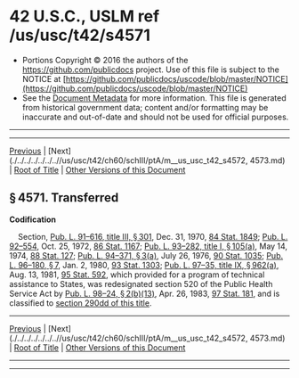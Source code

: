 ---
---

# 42 U.S.C., USLM ref /us/usc/t42/s4571

* Portions Copyright © 2016 the authors of the https://github.com/publicdocs project.
  Use of this file is subject to the NOTICE at [https://github.com/publicdocs/uscode/blob/master/NOTICE](https://github.com/publicdocs/uscode/blob/master/NOTICE)
* See the [Document Metadata](././../../../../../..//README.md) for more information.
  This file is generated from historical government data; content and/or formatting may be inaccurate and out-of-date and should not be used for official purposes.

----------
----------

[Previous](./../../../../../..//us/usc/t42/ch60/schIII/ptA/m__us_usc_t42_ch60_schIII_ptA.md) | [Next](./../../../../../..//us/usc/t42/ch60/schIII/ptA/m__us_usc_t42_s4572, 4573.md) | [Root of Title](./../../../../../../) | [Other Versions of this Document](https://publicdocs.github.io/go/links?ns=uslm&ref=%2Fus%2Fusc%2Ft42%2Fs4571)

## § 4571. Transferred

 __Codification__ 

    Section, [Pub. L. 91–616, title III, § 301][/us/pl/91/616/s301], Dec. 31, 1970, [84 Stat. 1849][/us/stat/84/1849]; [Pub. L. 92–554][/us/pl/92/554], Oct. 25, 1972, [86 Stat. 1167][/us/stat/86/1167]; [Pub. L. 93–282, title I, § 105(a)][/us/pl/93/282/s105/a], May 14, 1974, [88 Stat. 127][/us/stat/88/127]; [Pub. L. 94–371, § 3(a)][/us/pl/94/371/s3/a], July 26, 1976, [90 Stat. 1035][/us/stat/90/1035]; [Pub. L. 96–180, § 7][/us/pl/96/180/s7], Jan. 2, 1980, [93 Stat. 1303][/us/stat/93/1303]; [Pub. L. 97–35, title IX, § 962(a)][/us/pl/97/35/s962/a], Aug. 13, 1981, [95 Stat. 592][/us/stat/95/592], which provided for a program of technical assistance to States, was redesignated section 520 of the Public Health Service Act by [Pub. L. 98–24, § 2(b)(13)][/us/pl/98/24/s2/b/13], Apr. 26, 1983, [97 Stat. 181][/us/stat/97/181], and is classified to [section 290dd of this title][/us/usc/t42/s290dd].

----------

[Previous](./../../../../../..//us/usc/t42/ch60/schIII/ptA/m__us_usc_t42_ch60_schIII_ptA.md) | [Next](./../../../../../..//us/usc/t42/ch60/schIII/ptA/m__us_usc_t42_s4572, 4573.md) | [Root of Title](./../../../../../../) | [Other Versions of this Document](https://publicdocs.github.io/go/links?ns=uslm&ref=%2Fus%2Fusc%2Ft42%2Fs4571)

----------
----------

[/us/pl/91/616/s301]: https://publicdocs.github.io/go/links?ns=uslm&ref=%2Fus%2Fpl%2F91%2F616%2Fs301
[/us/stat/84/1849]: https://publicdocs.github.io/go/links?ns=uslm&ref=%2Fus%2Fstat%2F84%2F1849
[/us/pl/92/554]: https://publicdocs.github.io/go/links?ns=uslm&ref=%2Fus%2Fpl%2F92%2F554
[/us/stat/86/1167]: https://publicdocs.github.io/go/links?ns=uslm&ref=%2Fus%2Fstat%2F86%2F1167
[/us/pl/93/282/s105/a]: https://publicdocs.github.io/go/links?ns=uslm&ref=%2Fus%2Fpl%2F93%2F282%2Fs105%2Fa
[/us/stat/88/127]: https://publicdocs.github.io/go/links?ns=uslm&ref=%2Fus%2Fstat%2F88%2F127
[/us/pl/94/371/s3/a]: https://publicdocs.github.io/go/links?ns=uslm&ref=%2Fus%2Fpl%2F94%2F371%2Fs3%2Fa
[/us/stat/90/1035]: https://publicdocs.github.io/go/links?ns=uslm&ref=%2Fus%2Fstat%2F90%2F1035
[/us/pl/96/180/s7]: https://publicdocs.github.io/go/links?ns=uslm&ref=%2Fus%2Fpl%2F96%2F180%2Fs7
[/us/stat/93/1303]: https://publicdocs.github.io/go/links?ns=uslm&ref=%2Fus%2Fstat%2F93%2F1303
[/us/pl/97/35/s962/a]: https://publicdocs.github.io/go/links?ns=uslm&ref=%2Fus%2Fpl%2F97%2F35%2Fs962%2Fa
[/us/stat/95/592]: https://publicdocs.github.io/go/links?ns=uslm&ref=%2Fus%2Fstat%2F95%2F592
[/us/pl/98/24/s2/b/13]: https://publicdocs.github.io/go/links?ns=uslm&ref=%2Fus%2Fpl%2F98%2F24%2Fs2%2Fb%2F13
[/us/stat/97/181]: https://publicdocs.github.io/go/links?ns=uslm&ref=%2Fus%2Fstat%2F97%2F181
[/us/usc/t42/s290dd]: https://publicdocs.github.io/go/links?ns=uslm&ref=%2Fus%2Fusc%2Ft42%2Fs290dd


